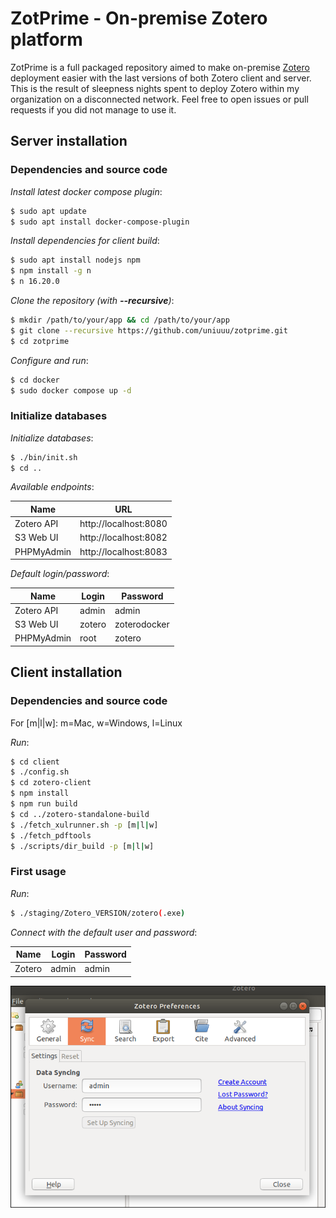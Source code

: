 # ZotPrime - On-premise Zotero platform

ZotPrime is a full packaged repository aimed to make on-premise [Zotero](https://www.zotero.org) deployment easier with the last versions of both Zotero client and server. This is the result of sleepness nights spent to deploy Zotero within my organization on a disconnected network. Feel free to open issues or pull requests if you did not manage to use it.

## Server installation

### Dependencies and source code

*Install latest docker compose plugin*:
```bash
$ sudo apt update
$ sudo apt install docker-compose-plugin
```

*Install dependencies for client build*:
```bash
$ sudo apt install nodejs npm
$ npm install -g n 
$ n 16.20.0
```

*Clone the repository (with **--recursive**)*:
```bash
$ mkdir /path/to/your/app && cd /path/to/your/app
$ git clone --recursive https://github.com/uniuuu/zotprime.git
$ cd zotprime
```

*Configure and run*:
```bash
$ cd docker
$ sudo docker compose up -d
```

### Initialize databases

*Initialize databases*:
```bash
$ ./bin/init.sh
$ cd ..
```

*Available endpoints*:

| Name          | URL                                           |
| ------------- | --------------------------------------------- |
| Zotero API    | http://localhost:8080                         |
| S3 Web UI     | http://localhost:8082                         |
| PHPMyAdmin    | http://localhost:8083                         |

*Default login/password*:

| Name          | Login                    | Password           |
| ------------- | ------------------------ | ------------------ |
| Zotero API    | admin                    | admin              |
| S3 Web UI     | zotero                   | zoterodocker       |
| PHPMyAdmin    | root                     | zotero             |

## Client installation

### Dependencies and source code

For [m|l|w]: m=Mac, w=Windows, l=Linux

*Run*:
```bash
$ cd client
$ ./config.sh
$ cd zotero-client
$ npm install
$ npm run build
$ cd ../zotero-standalone-build
$ ./fetch_xulrunner.sh -p [m|l|w]
$ ./fetch_pdftools
$ ./scripts/dir_build -p [m|l|w]
```

### First usage

*Run*:
```bash
$ ./staging/Zotero_VERSION/zotero(.exe)
```

*Connect with the default user and password*:

| Name          | Login                    | Password           |
| ------------- | ------------------------ | ------------------ |
| Zotero        | admin                    | admin              |

![Sync](doc/sync.png)
